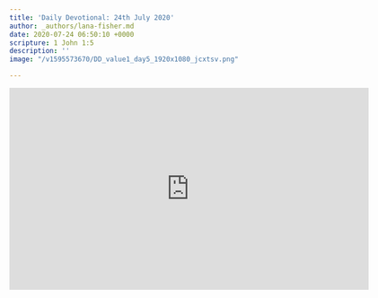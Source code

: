 ```yaml
---
title: 'Daily Devotional: 24th July 2020'
author: _authors/lana-fisher.md
date: 2020-07-24 06:50:10 +0000
scripture: 1 John 1:5
description: ''
image: "/v1595573670/DD_value1_day5_1920x1080_jcxtsv.png"

---
```

<iframe src="https://player.vimeo.com/video/440937317" width="640" height="360" frameborder="0" allow="autoplay; fullscreen" allowfullscreen></iframe>